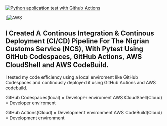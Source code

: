 [![Python application test with Github Actions](https://github.com/Chinedu-Onyema/DataOps-With-PYTEST-CI-CD-IN-GITHUB-AWS/actions/workflows/testing_auction_in_cloud.yml/badge.svg)](https://github.com/Chinedu-Onyema/DataOps-With-PYTEST-CI-CD-IN-GITHUB-AWS/actions/workflows/testing_auction_in_cloud.yml)

[![AWS](https://codebuild.eu-north-1.amazonaws.com/badges?uuid=eyJlbmNyeXB0ZWREYXRhIjoiMTZtVmdWM1FUeDBZR2ZUUDF1ZVNpNEZRK0hBd3hrU0lYUytQNk9rOTRMaGpTb0UzZ3cwWWxlZVIwcmRET3E5cGxNdlJKQmxkTGhHYmtmb1dCU21QK2pnPSIsIml2UGFyYW1ldGVyU3BlYyI6IjNFSGlwZHFtd00vcXdqVWUiLCJtYXRlcmlhbFNldFNlcmlhbCI6MX0%3D&branch=main)


## I Created A Continous Integration & Continous Deployment (CI/CD) Pipeline For The Nigrian Customs Service (NCS), With Pytest Using GitHub Codespaces, GitHub Actions, AWS CloudShell and AWS CodeBuild.

I tested my code efficiency using a local enviroment like GitHub Codespaces and continously deployed it using GitHub Actions and AWS codebuild.

GitHub Codespaces(local) = Developer enviroment
AWS CloudShell(Cloud) = Developer enviroment

GitHub Actions(Cloud) = Development environment
AWS CodeBuild(Cloud) = Development environment
